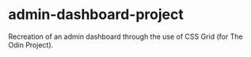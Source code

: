 # admin-dashboard-project
Recreation of an admin dashboard through the use of CSS Grid (for The Odin Project).
